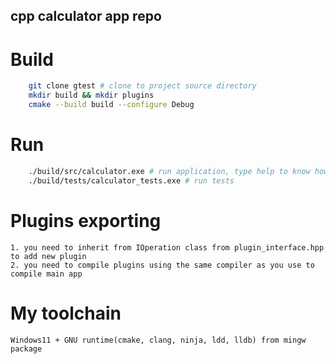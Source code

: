 ## cpp calculator app repo

# Build
``` bash
    git clone gtest # clone to project source directory 
    mkdir build && mkdir plugins
    cmake --build build --configure Debug
```

# Run
``` bash 
    ./build/src/calculator.exe # run application, type help to know how to use the app
    ./build/tests/calculator_tests.exe # run tests
```

# Plugins exporting
    1. you need to inherit from IOperation class from plugin_interface.hpp to add new plugin
    2. you need to compile plugins using the same compiler as you use to compile main app

# My toolchain
    Windows11 + GNU runtime(cmake, clang, ninja, ldd, lldb) from mingw package